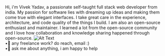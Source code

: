 Hi, i'm Vivek Yadav, a passionate self-taught full stack web developer from india. My passion for
software lies with dreaming up ideas and making them come true with elegant interfaces. I take
great care in the experience, architecture, and code quality of the things I build.
I am also an open-source enthusiast and maintainer. I learned a lot from the open-source
community and I love how collaboration and knowledge sharing happened through
open-source.
![Alt Text](https://raw.githubusercontent.com/abhisheknaiidu/abhisheknaiidu/master/code.gif)<br />
    •💼 any freelance work? do reach, email :)<br />
    •💬 ask me about anything, i am happy to help<br />
